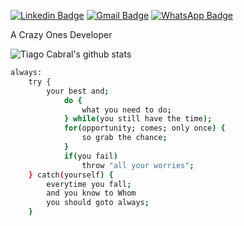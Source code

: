 [![Linkedin Badge](https://img.shields.io/badge/-tiag0cabral-blue?style=flat-square&logo=Linkedin&logoColor=white&link=https://www.linkedin.com/in/tiago-cabral-de-faria-518033158/)](https://www.linkedin.com/in/tiago-cabral-de-faria-518033158/) [![Gmail Badge](https://img.shields.io/badge/-tiagocabraldefaria@gmail.com-c14438?style=flat-square&logo=Gmail&logoColor=white&link=mailto:tiagocabraldefaria@gmail.com)](mailto:tiagocabraldefaria@gmail.com) [![WhatsApp Badge](https://img.shields.io/badge/-WhatsApp-26B03D?style=flat-square&logo=WhatsApp&logoColor=white&link=https://api.whatsapp.com/send?phone=5561996722084)](https://api.whatsapp.com/send?phone=5561996722084)

A Crazy Ones Developer

![Tiago Cabral's github stats](https://github-readme-stats.vercel.app/api?username=tiag0cabral&show_icons=true&theme=buefy)

```sh
always:
	try {
		your best and;
			do {
				what you need to do;
			} while(you still have the time);
			for(opportunity; comes; only once) {
				so grab the chance;
			}
			if(you fail)
				throw "all your worries";
	} catch(yourself) {
		everytime you fall;
		and you know to Whom
		you should goto always;
	}
```